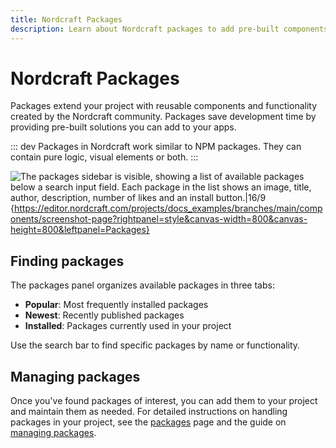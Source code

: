 ```yaml
---
title: Nordcraft Packages
description: Learn about Nordcraft packages to add pre-built components and functionality to your projects, and how to browse popular, new and installed extensions.
---
```


# Nordcraft Packages

Packages extend your project with reusable components and functionality created by the Nordcraft community. Packages save development time by providing pre-built solutions you can add to your apps.

::: dev
Packages in Nordcraft work similar to NPM packages. They can contain pure logic, visual elements or both.
:::

![The packages sidebar is visible, showing a list of available packages below a search input field. Each package in the list shows an image, title, author, description, number of likes and an install button.|16/9](packages.webp 'Packages'){https://editor.nordcraft.com/projects/docs_examples/branches/main/components/screenshot-page?rightpanel=style&canvas-width=800&canvas-height=800&leftpanel=Packages}

## Finding packages

The packages panel organizes available packages in three tabs:

- **Popular**: Most frequently installed packages
- **Newest**: Recently published packages
- **Installed**: Packages currently used in your project

Use the search bar to find specific packages by name or functionality.

## Managing packages

Once you've found packages of interest, you can add them to your project and maintain them as needed. For detailed instructions on handling packages in your project, see the [packages](/packages/overview) page and the guide on [managing packages](/packages/managing-packages).
